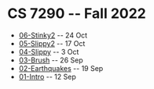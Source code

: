 # CS 7290 -- Fall 2022

* [06-Stinky2](06-Stinky2.md) -- 24 Oct 
* [05-Slippy2](05-Slippy2.md) -- 17 Oct 
* [04-Slippy](04-Slippy.md) -- 3 Oct 
* [03-Brush](03-Brush.md) -- 26 Sep
* [02-Earthquakes](02-Earthquakes.md) -- 19 Sep
* [01-Intro](01-Intro.md) -- 12 Sep
